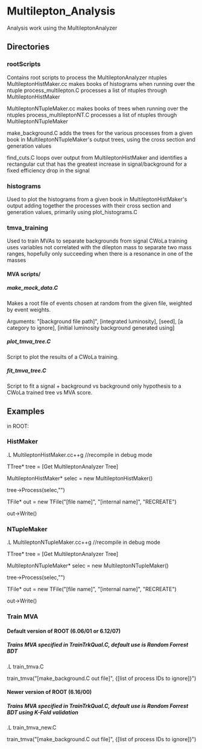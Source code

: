 # Multilepton_Analysis
Analysis work using the MultileptonAnalyzer

## Directories
### rootScripts
Contains root scripts to process the MultileptonAnalyzer ntuples
MultileptonHistMaker.cc makes books of histograms when running over the ntuple
process_multilepton.C processes a list of ntuples through MultileptonHistMaker

MultileptonNTupleMaker.cc makes books of trees when running over the ntuples
process_multileptonNT.C processes a list of ntuples through MultileptonNTupleMaker

make_background.C adds the trees for the various processes from a given book in
MultileptonNTupleMaker's output trees, using the cross section and generation values

find_cuts.C loops over output from MultileptonHistMaker and identifies a rectangular
cut that has the greatest increase in signal/background for a fixed efficiency drop
in the signal

### histograms
Used to plot the histograms from a given book in MultileptonHistMaker's output
adding together the processes with their cross section and generation values, primarily
using plot_histograms.C

### tmva_training
Used to train MVAs to separate backgrounds from signal
CWoLa training uses variables not correlated with the dilepton mass to separate two mass ranges,
hopefully only succeeding when there is a resonance in one of the masses

#### MVA scripts/
##### make_mock_data.C

Makes a root file of events chosen at random from the given file, weighted by event weights.

Arguments: "[background file path]", [integrated luminosity], [seed], [a category to ignore],
[initial luminosity background generated using]

##### plot_tmva_tree.C

Script to plot the results of a CWoLa training.

##### fit_tmva_tree.C

Script to fit a signal + background vs background only hypothesis to a CWoLa trained tree vs MVA score.


## Examples

in ROOT:
### HistMaker

.L MultileptonHistMaker.cc++g //recompile in debug mode

TTree* tree = [Get MultileptonAnalyzer Tree]

MultileptonHistMaker* selec = new MultileptonHistMaker()

tree->Process(selec,"")

TFile* out = new TFile("[file name]", "[internal name]", "RECREATE")

out->Write()
  

### NTupleMaker

.L MultileptonNTupleMaker.cc++g //recompile in debug mode

TTree* tree = [Get MultileptonAnalyzer Tree]

MultileptonNTupleMaker* selec = new MultileptonNTupleMaker()

tree->Process(selec,"")

TFile* out = new TFile("[file name]", "[internal name]", "RECREATE")

out->Write()
  
### Train MVA

#### Default version of ROOT (6.06/01 or 6.12/07)

##### Trains MVA specified in TrainTrkQual.C, default use is Random Forrest BDT

.L train_tmva.C

train_tmva("[make_background.C out file]", {[list of process IDs to ignore]}")

#### Newer version of ROOT (6.16/00)

##### Trains MVA specified in TrainTrkQual.C, default use is Random Forrest BDT using K-Fold validation

.L train_tmva_new.C

train_tmva("[make_background.C out file]", {[list of process IDs to ignore]}")


 


